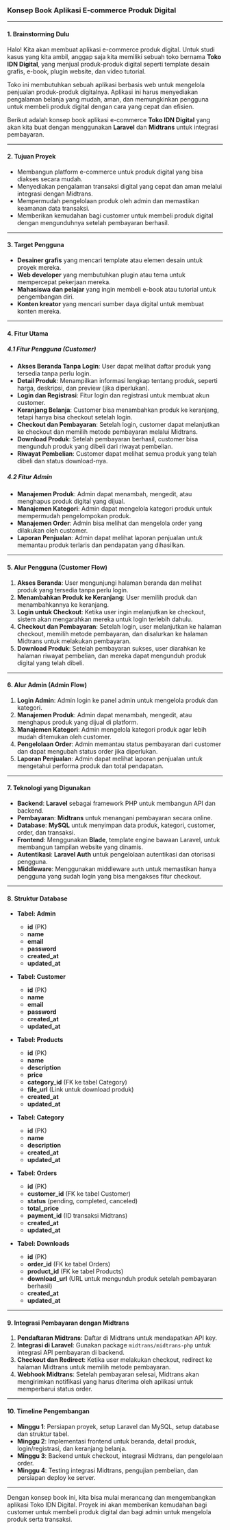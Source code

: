 ### **Konsep Book Aplikasi E-commerce Produk Digital**

---

#### **1. Brainstorming Dulu**

Halo! Kita akan membuat aplikasi e-commerce produk digital. Untuk studi kasus yang kita ambil, anggap saja kita memiliki sebuah toko bernama **Toko IDN Digital**, yang menjual produk-produk digital seperti template desain grafis, e-book, plugin website, dan video tutorial.

Toko ini membutuhkan sebuah aplikasi berbasis web untuk mengelola penjualan produk-produk digitalnya. Aplikasi ini harus menyediakan pengalaman belanja yang mudah, aman, dan memungkinkan pengguna untuk membeli produk digital dengan cara yang cepat dan efisien.

Berikut adalah konsep book aplikasi e-commerce **Toko IDN Digital** yang akan kita buat dengan menggunakan **Laravel** dan **Midtrans** untuk integrasi pembayaran.

---

#### **2. Tujuan Proyek**
   - Membangun platform e-commerce untuk produk digital yang bisa diakses secara mudah.
   - Menyediakan pengalaman transaksi digital yang cepat dan aman melalui integrasi dengan Midtrans.
   - Mempermudah pengelolaan produk oleh admin dan memastikan keamanan data transaksi.
   - Memberikan kemudahan bagi customer untuk membeli produk digital dengan mengunduhnya setelah pembayaran berhasil.

---

#### **3. Target Pengguna**
   - **Desainer grafis** yang mencari template atau elemen desain untuk proyek mereka.
   - **Web developer** yang membutuhkan plugin atau tema untuk mempercepat pekerjaan mereka.
   - **Mahasiswa dan pelajar** yang ingin membeli e-book atau tutorial untuk pengembangan diri.
   - **Konten kreator** yang mencari sumber daya digital untuk membuat konten mereka.

---

#### **4. Fitur Utama**

##### **4.1 Fitur Pengguna (Customer)**
   - **Akses Beranda Tanpa Login**: User dapat melihat daftar produk yang tersedia tanpa perlu login.
   - **Detail Produk**: Menampilkan informasi lengkap tentang produk, seperti harga, deskripsi, dan preview (jika diperlukan).
   - **Login dan Registrasi**: Fitur login dan registrasi untuk membuat akun customer.
   - **Keranjang Belanja**: Customer bisa menambahkan produk ke keranjang, tetapi hanya bisa checkout setelah login.
   - **Checkout dan Pembayaran**: Setelah login, customer dapat melanjutkan ke checkout dan memilih metode pembayaran melalui Midtrans.
   - **Download Produk**: Setelah pembayaran berhasil, customer bisa mengunduh produk yang dibeli dari riwayat pembelian.
   - **Riwayat Pembelian**: Customer dapat melihat semua produk yang telah dibeli dan status download-nya.

##### **4.2 Fitur Admin**
   - **Manajemen Produk**: Admin dapat menambah, mengedit, atau menghapus produk digital yang dijual.
   - **Manajemen Kategori**: Admin dapat mengelola kategori produk untuk mempermudah pengelompokan produk.
   - **Manajemen Order**: Admin bisa melihat dan mengelola order yang dilakukan oleh customer.
   - **Laporan Penjualan**: Admin dapat melihat laporan penjualan untuk memantau produk terlaris dan pendapatan yang dihasilkan.

---

#### **5. Alur Pengguna (Customer Flow)**

1. **Akses Beranda**: User mengunjungi halaman beranda dan melihat produk yang tersedia tanpa perlu login.
2. **Menambahkan Produk ke Keranjang**: User memilih produk dan menambahkannya ke keranjang.
3. **Login untuk Checkout**: Ketika user ingin melanjutkan ke checkout, sistem akan mengarahkan mereka untuk login terlebih dahulu.
4. **Checkout dan Pembayaran**: Setelah login, user melanjutkan ke halaman checkout, memilih metode pembayaran, dan disalurkan ke halaman Midtrans untuk melakukan pembayaran.
5. **Download Produk**: Setelah pembayaran sukses, user diarahkan ke halaman riwayat pembelian, dan mereka dapat mengunduh produk digital yang telah dibeli.

---

#### **6. Alur Admin (Admin Flow)**

1. **Login Admin**: Admin login ke panel admin untuk mengelola produk dan kategori.
2. **Manajemen Produk**: Admin dapat menambah, mengedit, atau menghapus produk yang dijual di platform.
3. **Manajemen Kategori**: Admin mengelola kategori produk agar lebih mudah ditemukan oleh customer.
4. **Pengelolaan Order**: Admin memantau status pembayaran dari customer dan dapat mengubah status order jika diperlukan.
5. **Laporan Penjualan**: Admin dapat melihat laporan penjualan untuk mengetahui performa produk dan total pendapatan.

---

#### **7. Teknologi yang Digunakan**

- **Backend**: **Laravel** sebagai framework PHP untuk membangun API dan backend.
- **Pembayaran**: **Midtrans** untuk menangani pembayaran secara online.
- **Database**: **MySQL** untuk menyimpan data produk, kategori, customer, order, dan transaksi.
- **Frontend**: Menggunakan **Blade**, template engine bawaan Laravel, untuk membangun tampilan website yang dinamis.
- **Autentikasi**: **Laravel Auth** untuk pengelolaan autentikasi dan otorisasi pengguna.
- **Middleware**: Menggunakan middleware `auth` untuk memastikan hanya pengguna yang sudah login yang bisa mengakses fitur checkout.

---

#### **8. Struktur Database**

- **Tabel: Admin**
  - **id** (PK)
  - **name**
  - **email**
  - **password**
  - **created_at**
  - **updated_at**

- **Tabel: Customer**
  - **id** (PK)
  - **name**
  - **email**
  - **password**
  - **created_at**
  - **updated_at**

- **Tabel: Products**
  - **id** (PK)
  - **name**
  - **description**
  - **price**
  - **category_id** (FK ke tabel Category)
  - **file_url** (Link untuk download produk)
  - **created_at**
  - **updated_at**

- **Tabel: Category**
  - **id** (PK)
  - **name**
  - **description**
  - **created_at**
  - **updated_at**

- **Tabel: Orders**
  - **id** (PK)
  - **customer_id** (FK ke tabel Customer)
  - **status** (pending, completed, canceled)
  - **total_price**
  - **payment_id** (ID transaksi Midtrans)
  - **created_at**
  - **updated_at**

- **Tabel: Downloads**
  - **id** (PK)
  - **order_id** (FK ke tabel Orders)
  - **product_id** (FK ke tabel Products)
  - **download_url** (URL untuk mengunduh produk setelah pembayaran berhasil)
  - **created_at**
  - **updated_at**

---

#### **9. Integrasi Pembayaran dengan Midtrans**

1. **Pendaftaran Midtrans**: Daftar di Midtrans untuk mendapatkan API key.
2. **Integrasi di Laravel**: Gunakan package `midtrans/midtrans-php` untuk integrasi API pembayaran di backend.
3. **Checkout dan Redirect**: Ketika user melakukan checkout, redirect ke halaman Midtrans untuk memilih metode pembayaran.
4. **Webhook Midtrans**: Setelah pembayaran selesai, Midtrans akan mengirimkan notifikasi yang harus diterima oleh aplikasi untuk memperbarui status order.

---

#### **10. Timeline Pengembangan**

- **Minggu 1**: Persiapan proyek, setup Laravel dan MySQL, setup database dan struktur tabel.
- **Minggu 2**: Implementasi frontend untuk beranda, detail produk, login/registrasi, dan keranjang belanja.
- **Minggu 3**: Backend untuk checkout, integrasi Midtrans, dan pengelolaan order.
- **Minggu 4**: Testing integrasi Midtrans, pengujian pembelian, dan persiapan deploy ke server.

---

Dengan konsep book ini, kita bisa mulai merancang dan mengembangkan aplikasi Toko IDN Digital. Proyek ini akan memberikan kemudahan bagi customer untuk membeli produk digital dan bagi admin untuk mengelola produk serta transaksi.